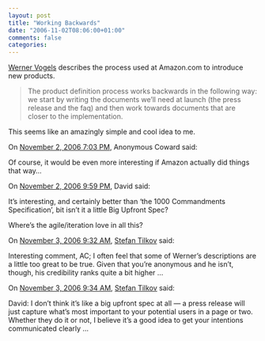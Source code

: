 ```yaml
---
layout: post
title: "Working Backwards"
date: "2006-11-02T08:06:00+01:00"
comments: false
categories: 
---
```


<p><a href="http://www.allthingsdistributed.com/2006/11/working_backwards.html">Werner Vogels</a> describes the process used at Amazon.com to introduce new products. </p>

<blockquote>
<p>The product definition process works backwards in the following way: we start by writing the documents we&#8217;ll need at launch (the press release and the faq) and then work towards documents that are closer to the implementation.</p>
</blockquote>

<p>This seems like an amazingly simple and cool idea to me.</p>

<section class="comments">

<div class="comment" id="comment-1079">
On <a href="#comment-1079" title="Permalink to this comment">November  2, 2006  7:03 PM</a>, Anonymous Coward
said:
<p>Of course, it would be even more interesting if Amazon actually did things that way&#8230;</p>


<div class="comment" id="comment-1080">
On <a href="#comment-1080" title="Permalink to this comment">November  2, 2006  9:59 PM</a>, David
said:
<p>It&#8217;s interesting, and certainly better than &#8216;the 1000 Commandments Specification&#8217;, bit isn&#8217;t it a little Big Upfront Spec?</p>

<p>Where&#8217;s the agile/iteration love in all this?</p>


<div class="comment" id="comment-1081">
On <a href="#comment-1081" title="Permalink to this comment">November  3, 2006  9:32 AM</a>, <a href="/en/staff/st/">Stefan Tilkov</a>
said:
<p>Interesting comment, AC; I often feel that some of Werner&#8217;s descriptions are a little too great to be true. Given that you&#8217;re anonymous and he isn&#8217;t, though, his credibility ranks quite a bit higher &#8230;</p>


<div class="comment" id="comment-1082">
On <a href="#comment-1082" title="Permalink to this comment">November  3, 2006  9:34 AM</a>, <a href="/en/staff/st/">Stefan Tilkov</a>
said:
<p>David: I don&#8217;t think it&#8217;s like a big upfront spec at all &#8212; a press release will just capture what&#8217;s most important to your potential users in a page or two. Whether they do it or not, I believe it&#8217;s a good idea to get your intentions communicated clearly &#8230;</p>


</section>

